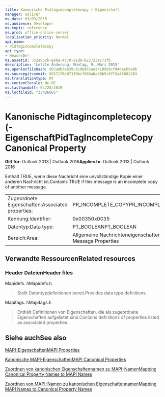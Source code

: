 ```yaml
---
title: Kanonische Pidtagincompletecopy (-Eigenschaft
manager: soliver
ms.date: 03/09/2015
ms.audience: Developer
ms.topic: reference
ms.prod: office-online-server
localization_priority: Normal
api_name:
- PidTagIncompleteCopy
api_type:
- HeaderDef
ms.assetid: 352a95cb-e8ba-4c79-81d8-b22723ec71fb
description: 'Letzte Änderung: Montag, 9. März 2015'
ms.openlocfilehash: d03a8b7eb39c819b865ae24189bbcf04dacbbe8b
ms.sourcegitcommit: 8657170d071f9bcf680aba50b9c07f2a4fb82283
ms.translationtype: MT
ms.contentlocale: de-DE
ms.lasthandoff: 04/28/2019
ms.locfileid: "33426065"
---
```

# <a name="pidtagincompletecopy-canonical-property"></a><span data-ttu-id="a9a82-103">Kanonische Pidtagincompletecopy (-Eigenschaft</span><span class="sxs-lookup"><span data-stu-id="a9a82-103">PidTagIncompleteCopy Canonical Property</span></span>

  
  
<span data-ttu-id="a9a82-104">**Gilt für**: Outlook 2013 | Outlook 2016</span><span class="sxs-lookup"><span data-stu-id="a9a82-104">**Applies to**: Outlook 2013 | Outlook 2016</span></span> 
  
<span data-ttu-id="a9a82-105">Enthält TRUE, wenn diese Nachricht eine unvollständige Kopie einer anderen Nachricht ist.</span><span class="sxs-lookup"><span data-stu-id="a9a82-105">Contains TRUE if this message is an incomplete copy of another message.</span></span>
  
|||
|:-----|:-----|
|<span data-ttu-id="a9a82-106">Zugeordnete Eigenschaften:</span><span class="sxs-lookup"><span data-stu-id="a9a82-106">Associated properties:</span></span>  <br/> |<span data-ttu-id="a9a82-107">PR_INCOMPLETE_COPY</span><span class="sxs-lookup"><span data-stu-id="a9a82-107">PR_INCOMPLETE_COPY</span></span>  <br/> |
|<span data-ttu-id="a9a82-108">Kennung:</span><span class="sxs-lookup"><span data-stu-id="a9a82-108">Identifier:</span></span>  <br/> |<span data-ttu-id="a9a82-109">0x0035</span><span class="sxs-lookup"><span data-stu-id="a9a82-109">0x0035</span></span>  <br/> |
|<span data-ttu-id="a9a82-110">Datentyp:</span><span class="sxs-lookup"><span data-stu-id="a9a82-110">Data type:</span></span>  <br/> |<span data-ttu-id="a9a82-111">PT_BOOLEAN</span><span class="sxs-lookup"><span data-stu-id="a9a82-111">PT_BOOLEAN</span></span>  <br/> |
|<span data-ttu-id="a9a82-112">Bereich:</span><span class="sxs-lookup"><span data-stu-id="a9a82-112">Area:</span></span>  <br/> |<span data-ttu-id="a9a82-113">Allgemeine Nachrichteneigenschaften</span><span class="sxs-lookup"><span data-stu-id="a9a82-113">General Message Properties</span></span>  <br/> |
   
## <a name="related-resources"></a><span data-ttu-id="a9a82-114">Verwandte Ressourcen</span><span class="sxs-lookup"><span data-stu-id="a9a82-114">Related resources</span></span>

### <a name="header-files"></a><span data-ttu-id="a9a82-115">Header Dateien</span><span class="sxs-lookup"><span data-stu-id="a9a82-115">Header files</span></span>

<span data-ttu-id="a9a82-116">Mapidefs. h</span><span class="sxs-lookup"><span data-stu-id="a9a82-116">Mapidefs.h</span></span>
  
> <span data-ttu-id="a9a82-117">Stellt Datentypdefinitionen bereit.</span><span class="sxs-lookup"><span data-stu-id="a9a82-117">Provides data type definitions.</span></span>
    
<span data-ttu-id="a9a82-118">Mapitags. h</span><span class="sxs-lookup"><span data-stu-id="a9a82-118">Mapitags.h</span></span>
  
> <span data-ttu-id="a9a82-119">Enthält Definitionen von Eigenschaften, die als zugeordnete Eigenschaften aufgelistet sind.</span><span class="sxs-lookup"><span data-stu-id="a9a82-119">Contains definitions of properties listed as associated properties.</span></span>
    
## <a name="see-also"></a><span data-ttu-id="a9a82-120">Siehe auch</span><span class="sxs-lookup"><span data-stu-id="a9a82-120">See also</span></span>



[<span data-ttu-id="a9a82-121">MAPI-Eigenschaften</span><span class="sxs-lookup"><span data-stu-id="a9a82-121">MAPI Properties</span></span>](mapi-properties.md)
  
[<span data-ttu-id="a9a82-122">Kanonische MAPI-Eigenschaften</span><span class="sxs-lookup"><span data-stu-id="a9a82-122">MAPI Canonical Properties</span></span>](mapi-canonical-properties.md)
  
[<span data-ttu-id="a9a82-123">Zuordnen von kanonischen Eigenschaftennamen zu MAPI-Namen</span><span class="sxs-lookup"><span data-stu-id="a9a82-123">Mapping Canonical Property Names to MAPI Names</span></span>](mapping-canonical-property-names-to-mapi-names.md)
  
[<span data-ttu-id="a9a82-124">Zuordnen von MAPI-Namen zu kanonischen Eigenschaftennamen</span><span class="sxs-lookup"><span data-stu-id="a9a82-124">Mapping MAPI Names to Canonical Property Names</span></span>](mapping-mapi-names-to-canonical-property-names.md)

